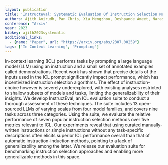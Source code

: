 ```yaml
---
layout: publication
title: 'Instructeval: Systematic Evaluation Of Instruction Selection Methods'
authors: Ajith Anirudh, Pan Chris, Xia Mengzhou, Deshpande Ameet, Narasimhan Karthik
conference: "Arxiv"
year: 2023
bibkey: ajith2023systematic
additional_links:
  - {name: "Paper", url: "https://arxiv.org/abs/2307.00259"}
tags: ['In Context Learning', 'Prompting']
---
```

In-context learning (ICL) performs tasks by prompting a large language model
(LLM) using an instruction and a small set of annotated examples called
demonstrations. Recent work has shown that precise details of the inputs used
in the ICL prompt significantly impact performance, which has incentivized
instruction selection algorithms. The effect of instruction-choice however is
severely underexplored, with existing analyses restricted to shallow subsets of
models and tasks, limiting the generalizability of their insights. We develop
InstructEval, an ICL evaluation suite to conduct a thorough assessment of these
techniques. The suite includes 13 open-sourced LLMs of varying scales from four
model families, and covers nine tasks across three categories. Using the suite,
we evaluate the relative performance of seven popular instruction selection
methods over five metrics relevant to ICL. Our experiments reveal that using
curated manually-written instructions or simple instructions without any
task-specific descriptions often elicits superior ICL performance overall than
that of automatic instruction-induction methods, pointing to a lack of
generalizability among the latter. We release our evaluation suite for
benchmarking instruction selection approaches and enabling more generalizable
methods in this space.
